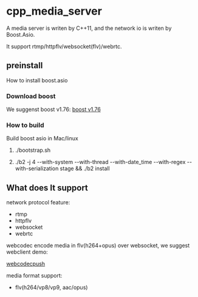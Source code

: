 # cpp_media_server

A media server is writen by C++11, and the network io is writen by Boost.Asio.

It support rtmp/httpflv/websocket(flv)/webrtc.

## preinstall
How to install boost.asio
### Download boost
We suggenst boost v1.76: [boost v1.76](https://boostorg.jfrog.io/ui/native/main/release/1.76.0/source/)

### How to build
Build boost asio in Mac/linux
1) ./bootstrap.sh

2) ./b2 -j 4 --with-system --with-thread --with-date_time --with-regex --with-serialization stage && ./b2 install

## What does It support
network protocol feature:
* rtmp
* httpflv
* websocket
* webrtc

webcodec encode media in flv(h264+opus) over websocket, we suggest webclient demo: 

[webcodecpush](https://github.com/runner365/webcodecpush)

media format support:
* flv(h264/vp8/vp9, aac/opus)


